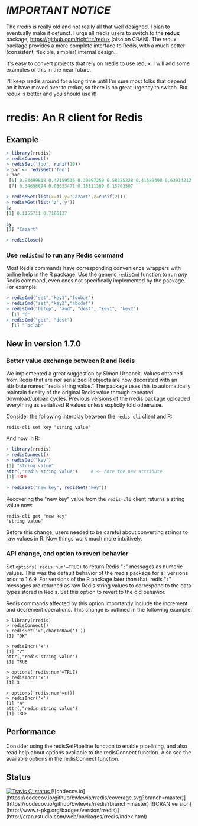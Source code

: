 # *IMPORTANT NOTICE*

The rredis is really old and not really all that well designed.
I plan to eventually make it defunct. I urge all rredis users
to switch to the **redux** package, https://github.com/richfitz/redux
(also on CRAN). The redux package provides a more complete interface
to Redis, with a much better (consistent, flexible, simpler) internal
design.

It's easy to convert projects that rely on rredis to use redux. I will
add some examples of this in the near future.

I'll keep rredis around for a long time until I'm sure most folks that depend
on it have moved over to redux, so there is no great urgency to switch. But
redux is better and you should use it!



# rredis: An R client for Redis

## Example

```R
> library(rredis)
> redisConnect()         
> redisSet('foo', runif(10))
> bar <- redisGet('foo') 
> bar
 [1] 0.93499818 0.47159536 0.30597259 0.58325228 0.41589498 0.63914212
 [7] 0.34658694 0.08633471 0.18111369 0.15763507

> redisMSet(list(x=pi,y='Cazart',z=runif(2)))
> redisMGet(list('z','y'))
$z
[1] 0.1155711 0.7166137

$y
[1] "Cazart"

> redisClose()
```

### Use `redisCmd` to run any Redis command

Most Redis commands have corresponding convenience wrappers with online
help in the R package. Use the generic `redisCmd` function to run _any_
Redis command, even ones not specifically implemented by the package.
For example:

```r
> redisCmd("set","key1","foobar")
> redisCmd("set","key2","abcdef")
> redisCmd("bitop", "and", "dest", "key1", "key2")
  [1] "6"
> redisCmd("get", "dest")
  [1] "`bc`ab"
```

## New in version 1.7.0

### Better value exchange between R and Redis

We implemented a great suggestion by Simon Urbanek. Values obtained from Redis
that are *not* serialized R objects are now decorated with an attribute named
"redis string value." The package uses this to automatically maintain fidelity
of the original Redis value through repeated download/upload cycles. Previous
versions of the rredis package uploaded everything as serialized R values
unless explictly told otherwise.

Consider the following interplay between the `redis-cli` client and R:

```
redis-cli set key "string value"
```
And now in R:
```r
> library(rredis)
> redisConnect()
> redisGet("key")
[1] "string value"
attr(,"redis string value")     # <- note the new attribute
[1] TRUE

> redisSet("new key", redisGet("key"))
```
Recovering the "new key" value from the `redis-cli` client returns a string
value now:
```
redis-cli get "new key"
"string value"
```
Before this change, users needed to be careful about converting strings to
raw values in R. Now things work much more intuitively.

### API change, and option to revert behavior

Set `options('redis:num'=TRUE)` to return
Redis "`:`" messages as numeric values. This was the default behavior
of the rredis package for all versions prior to 1.6.9. For versions
of the R package later than that, redis "`:`" messages are returned
as raw Redis string values to correspond to the data types stored in Redis.
Set this option to revert to the old behavior.

Redis commands affected by this option importantly include the increment
and decrement operations. This change is outlined in the following example:
```
> library(rredis)
> redisConnect()
> redisSet('x',charToRaw('1'))
[1] "OK"

> redisIncr('x')
[1] "2"
attr(,"redis string value")
[1] TRUE

> options('redis:num'=TRUE)
> redisIncr('x')
[1] 3

> options('redis:num'=c())
> redisIncr('x')
[1] "4"
attr(,"redis string value")
[1] TRUE
```


## Performance

Consider using the redisSetPipeline function to enable pipelining, and also
read help about options available to the redisConnect function.  Also see the
available options in the redisConnect function.

## Status
<a href="https://travis-ci.org/bwlewis/rredis">
<img src="https://travis-ci.org/bwlewis/rredis.svg?branch=master" alt="Travis CI status"></img>
</a>
[![codecov.io](https://codecov.io/github/bwlewis/rredis/coverage.svg?branch=master)](https://codecov.io/github/bwlewis/rredis?branch=master)
[![CRAN version](http://www.r-pkg.org/badges/version/rredis)](http://cran.rstudio.com/web/packages/rredis/index.html)
